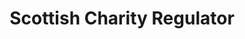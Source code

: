 ---
schema: default
title: Scottish Charity Regulator
description: public corporation controlled by Scottish Government
logo: ''
type:
- Other Scottish Govt agency
portal_url: ''
org_url: http://www.oscr.org.uk/
twitter_handle: 
wikidata_qid: Q107179294
wdtk_id: 
---